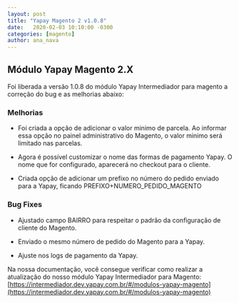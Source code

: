 ```yaml
---
layout: post
title: "Yapay Magento 2 v1.0.8"
date:   2020-02-03 10:10:00 -0300
categories: [magento]
author: ana_nava
---
```


## Módulo Yapay Magento 2.X

Foi liberada a versão 1.0.8 do módulo Yapay Intermediador para magento a correção do bug e as melhorias abaixo:

<!-- more -->

### **Melhorias**

* Foi criada a opção de adicionar o valor minimo de parcela. Ao informar essa opção no painel administrativo do Magento, o valor minimo será limitado nas parcelas.

* Agora é possível customizar o nome das formas de pagamento Yapay. O nome que for configurado, aparecerá no checkout para o cliente.

* Criada opção de adicionar um prefixo no número do pedido enviado para a Yapay, ficando PREFIXO+NUMERO_PEDIDO_MAGENTO



### **Bug Fixes**

* Ajustado campo BAIRRO para respeitar o padrão da configuração de cliente do Magento. 

* Enviado o mesmo número de pedido do Magento para a Yapay.

* Ajuste nos logs de pagamento da Yapay.


Na nossa documentação, você consegue verificar como realizar a atualização do nosso módulo Yapay Intermediador para Magento: [https://intermediador.dev.yapay.com.br/#/modulos-yapay-magento](https://intermediador.dev.yapay.com.br/#/modulos-yapay-magento)


